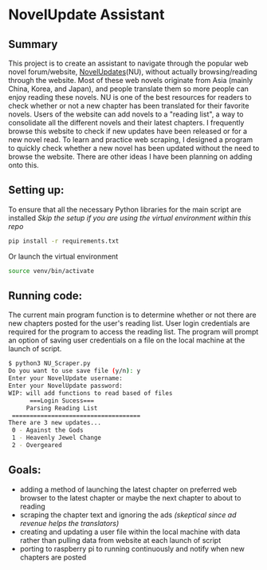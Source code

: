 # NovelUpdate Assistant
## Summary
This project is to create an assistant to navigate through the popular web novel forum/website, [NovelUpdates](https://www.novelupdates.com)(NU), without actually browsing/reading through the website. Most of these web novels originate from Asia (mainly China, Korea, and Japan), and people translate them so more people can enjoy reading these novels. NU is one of the best resources for readers to check whether or not a new chapter has been translated for their favorite novels. Users of the website can add novels to a "reading list", a way to consolidate all the different novels and their latest chapters. I frequently browse this website to check if new updates have been released or for a new novel read. To learn and practice web scraping, I designed a program to quickly check whether a new novel has been updated without the need to browse the website. There are other ideas I have been planning on adding onto this.

## Setting up:
To ensure that all the necessary Python libraries for the main script are installed
*Skip the setup if you are using the virtual environment within this repo*
```bash
pip install -r requirements.txt
```
Or launch the virtual environment
```bash
source venv/bin/activate
```

## Running code:
The current main program function is to determine whether or not there are new chapters posted for the user's reading list. User login credentials are required for the program to access the reading list. The program will prompt an option of saving user credentials on a file on the local machine at the launch of script.
```bash
$ python3 NU_Scraper.py
Do you want to use save file (y/n): y
Enter your NovelUpdate username: 
Enter your NovelUpdate password:
WIP: will add functions to read based of files
	  ===Login Sucess===
	 Parsing Reading List
 ====================================
There are 3 new updates...
 0 - Against the Gods
 1 - Heavenly Jewel Change
 2 - Overgeared
```

## Goals:
* adding a method of launching the latest chapter on preferred web browser to the latest chapter or maybe the next chapter to about to reading
* scraping the chapter text and ignoring the ads *(skeptical since ad revenue helps the translators)*
* creating and updating a user file within the local machine with data rather than pulling data from website at each launch of script
* porting to raspberry pi to running continuously and notify when new chapters are posted
